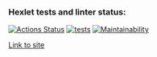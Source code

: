 ### Hexlet tests and linter status:
[![Actions Status](https://github.com/M1kolkus/php-project-lvl3/workflows/hexlet-check/badge.svg)](https://github.com/M1kolkus/php-project-lvl3/actions)
[![tests](https://github.com/M1kolkus/php-project-lvl3/actions/workflows/tests.yml/badge.svg)](https://github.com/M1kolkus/php-project-lvl3/actions/workflows/tests.yml)
[![Maintainability](https://api.codeclimate.com/v1/badges/85e2d7ccd53d9b11ae13/maintainability)](https://codeclimate.com/github/M1kolkus/php-project-lvl3/maintainability)

[Link to site](https://nameless-badlands-15518.herokuapp.com/)
